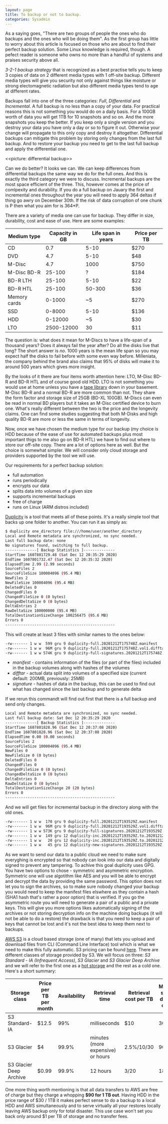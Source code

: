 ```yaml
---
layout: page
title: To backup or not to backup.
categories: Sysadmin
---
```

As a saying goes, "There are two groups of people the ones who do backups and the ones who will be doing them". As the first group has little to worry about this article is focused on those who are about to find their perfect backup solution. Some Linux knowledge is required, though. A pefect reader is someone who owns no more than a handful of systems and praises security above all.

*3-2-1 backup strategy* that is recognized as a best practise tells you to keep 3 copies of data on 2 different media types with 1 off-site backup. Different media types will give you security not only against things like moisture or strong electomagnetic radiation but also different media types tend to age at different rates.

Backups fall into one of the three categories: *Full*, *Differential* and *Incremental*. A full backup is no less than a copy of your data. For practical reasons this is not something you would do on a daily basis. For a 100GB worth of data you will get 1TB for 10 snapshots and so on. And the more snapshots you keep the better. If you keep only a single version and you destroy your data you have only a day or so to figure it out. Otherwise your change will propagate to this only copy and destroy it altogether. Differential backups can mitigate this problem by storing only changes from the last full backup. And to restore your backup you need to get to the last full backup and apply the differential one.

 <<picture: differential backup>>

Can we do better? It looks we can. We can keep differences from differential backups the same way we do for the full ones. And this is exactly the third category we were to discuss. Incremental backups are the most space efficient of the three. This, however comes at the price of comlpexity and durability. If you do a full backup on Jauary the first and incremental ones throughout the year you will need to apply 364 deltas if thing go awry on December 30th. If the risk of data corruption of one chunk is P then what you aim for is 364*P.

There are a variety of media one can use for backup. They differ in size, durability, cost and ease of use. Here are some examples:

| Medium type | Capacity in GB | Life span in years | Price per TB |
| ----------- | ----------- | ----------- | ----------- |
|CD | 0.7 | 5-10 | $270 |
|DVD | 4.7 | 5-10 | $48 |
|M-Disc | 4.7 | 1000 | $750 |
|M-Disc BD-R | 25-100 | ? | $184 |
|BD-R LTH | 25-100 | 5-10 | $22 |
|BD-R HTL | 25-100 | 50-300 | $36 |
|Memory cards | 0-1000 | ~5 | $270 |
|SSD | 0-8000 | 5-10 | $136 |
|HDD | 0-12000  | ~5 | $30 |
|LTO | 2500-12000  | 30 | $11 |

The question is: what does it mean for M-Discs to have a life-span of a thousand years? Does it always fail the year after? Do all the disks live that long? The short answer is *no*. 1000 years is the mean life span so you may expect half the disks to fail before with some even way before. Milleniata, the company behind the brand also claims that 95% of disks will make it to around 500 years which gives more insight.

By the looks of it there are four items worth attention here: LTO, M-Disc BD-R and BD-R HTL and of course good old HDD. LTO is not something you would use at home unless you have a [tape library](https://www.youtube.com/watch?v=CVN93H6EuAU) down in your basement. M-Disc BD-R and a normal BD-R are more common than not. They share the form factor and storage size of 25GB (BD-XL 100GB). M-Discs can even be read in normal BD players but it takes an M-Disc certified device to burn one. What's really different between the two is the price and the longevity claims. One can find some studies suggesting that both M-Disks and high quality BD-R are more or less the same in terms of longevity.

Now, once we have chosen the medium type for our backup (my choice is HDD because of the ease of use for automated backups plus most important thigs to me also go on BD-R HTL) we have to find out where to store our off-site copy. There are a lot of options here as well. But the choice is somewhat simpler. We will consider only cloud storage and providers supported by the tool we will use. 

Our requirements for a perfect backup solution:
* full automation
* runs periodically
* encrypts our data
* splits data into volumes of a given size
* supports incremental backups
* free of charge
* runs on Linux (ARM distros included)

[Duplicity](http://duplicity.nongnu.org/) is a tool that meets all of these points. It's a really simple tool that backs up one folder to another. You can run it as simply as:

``` Bash
$ duplicity one_directory file:///home/user/another_directory
Local and Remote metadata are synchronized, no sync needed.
Last full backup date: none
No signatures found, switching to full backup.
--------------[ Backup Statistics ]--------------
StartTime 1607801729.48 (Sat Dec 12 20:35:29 2020)
EndTime 1607801732.47 (Sat Dec 12 20:35:32 2020)
ElapsedTime 2.99 (2.99 seconds)
SourceFiles 2
SourceFileSize 100004096 (95.4 MB)
NewFiles 2
NewFileSize 100004096 (95.4 MB)
DeletedFiles 0
ChangedFiles 0
ChangedFileSize 0 (0 bytes)
ChangedDeltaSize 0 (0 bytes)
DeltaEntries 2
RawDeltaSize 100000000 (95.4 MB)
TotalDestinationSizeChange 100256475 (95.6 MB)
Errors 0
-------------------------------------------------
```

This will create at least 3 files with similar names to the ones below: 
``` Bash
-rw------- 1 w w  599 gru 9 duplicity-full.20201212T175748Z.manifest
-rw------- 1 w w  96M gru 9 duplicity-full.20201212T175748Z.vol1.difftar.gz
-rw------- 1 w w 574K gru 9 duplicity-full-signatures.20201212T175748Z.sigtar.gz
```

* *manifest* - contains information of the files (or part of the files) included in the backup volumes along with hashes of the volumes 
* *difftar* - actual data split into volumes of a specified size (current default: 200MB, previously: 25MB)
* *signature* - hashes of data in the backup, this can be used to find out what has changed since the last backup and to generate delta

If we rerun this commandt will find out first that there is a full backup and send only changes.

``` Bash
Local and Remote metadata are synchronized, no sync needed.
Last full backup date: Sat Dec 12 20:35:29 2020
--------------[ Backup Statistics ]--------------
StartTime 1607801828.96 (Sat Dec 12 20:37:08 2020)
EndTime 1607801828.96 (Sat Dec 12 20:37:08 2020)
ElapsedTime 0.00 (0.00 seconds)
SourceFiles 2
SourceFileSize 100004096 (95.4 MB)
NewFiles 0
NewFileSize 0 (0 bytes)
DeletedFiles 0
ChangedFiles 0
ChangedFileSize 0 (0 bytes)
ChangedDeltaSize 0 (0 bytes)
DeltaEntries 0
RawDeltaSize 0 (0 bytes)
TotalDestinationSizeChange 20 (20 bytes)
Errors 0
-------------------------------------------------
```

And we will get files for incremental backup in the directory along with the old ones.

``` Bash
-rw------- 1 w w  170 gru 9 duplicity-full.20201212T193529Z.manifest
-rw------- 1 w w  96M gru 9 duplicity-full.20201212T193529Z.vol1.difftar.gz
-rw------- 1 w w 573K gru 9 duplicity-full-signatures.20201212T193529Z.sigtar.gz
-rw------- 1 w w  149 gru 12 duplicity-inc.20201212T193529Z.to.20201212T193708Z.manifest
-rw------- 1 w w   20 gru 12 duplicity-inc.20201212T193529Z.to.20201212T193708Z.vol1.difftar.gz
-rw------- 1 w w   45 gru 12 duplicity-new-signatures.20201212T193529Z.to.20201212T193708Z.sigtar.gz
```

As we want to send our data to a public cloud we need to make sure everyghing is encrypted so that nobody can look into our data and digitally signed to prevent any tampering. To achive this goal duplicity uses GPG. You have two options to chose - symmetric and asymmetric encryption. Symmetric one will use algotithm like AES and you will be able to encrypt and decrypt the data by providing the same password. This option does not let you to sign the archives, so to make sure nobody changed your backup you would need to keep the manifest files elswhere as they contain a hash (SHA1 hash that's rather a poor option) that is verified. If you go the asymmetric route you will need to generate a pair of a public and a private keys. This will give you more options likes automatically signing of the archives or not storing decryption info on the machine doing backups (it will not be able to do a restore) the drawback is that you need to keep a pair of keys that cannot be lost and it's not the best idea to keep them next to backups.

[AWS S3](https://aws.amazon.com/s3/) is a cloud based storage (one of many) that lets you upload and download files from CLI (Command Line Interface) tool which is what we need to make this fully automatic. S3 pricing can be found [here](https://aws.amazon.com/s3/pricing/?nc=sn&loc=4). There are different classes of storage provided by S3. We will focus on three: *S3 Standard - IA (Infrequent Access)*, *S3 Glacier* and *S3 Glacier Deep Archive* and we will refer to the first one as a [hot storage](https://www.backblaze.com/blog/whats-the-diff-hot-and-cold-data-storage/) and the rest as a cold one. Here's a short summary:

| Storage class | Price per TB per month | Availability | Retrieval time | Retrieval cost per TB | Minimum storage duration charge | 
| ------------- | ---------------------- | ------------ | -------------- | --------------------- | ------------------------------- |
| S3 Standard-IA | $12.5 | 99% | milliseconds | $10 | 30 days |
| S3 Glacier | $4 | 99.9% | minutes (more expensive) or hours | 2.5%/$10/$30 | 90 day|
| S3 Glacier Deep Archive | $0.99 | 99.9% | 12 hours | $3/$20 | 180 days |

One more thing worth mentioning is that all data transfers to AWS are free of charge but they charge a whopping **$90 for 1 TB out**. Having HDD in the price range of $30 / 1TB it makes perfect sense to do a backup to a local HDD and AWS simultaneously and to serve virtually all your restores locally leaving AWS backup only for total disaster. This use case won't set you back only around $1 per TB of storage and no transfer fees.
